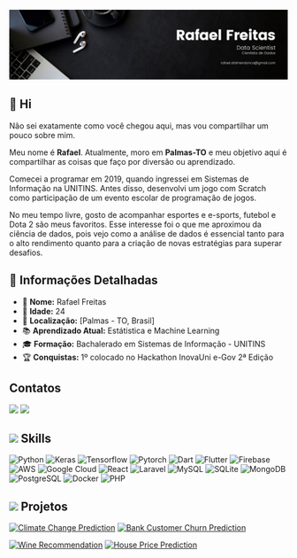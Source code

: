 
![Banner](./assets/github_banner.png)

## 👋 Hi

Não sei exatamente como você chegou aqui, mas vou compartilhar um pouco sobre mim.

Meu nome é **Rafael**. Atualmente, moro em **Palmas-TO** e meu objetivo aqui é compartilhar as coisas que faço por diversão ou aprendizado.

Comecei a programar em 2019, quando ingressei em Sistemas de Informação na UNITINS. Antes disso, desenvolvi um jogo com Scratch como participação de um evento escolar de programação de jogos.

No meu tempo livre, gosto de acompanhar esportes e e-sports, futebol e Dota 2 são meus favoritos. Esse interesse foi o que me aproximou da ciência de dados, pois vejo como a análise de dados é essencial tanto para o alto rendimento quanto para a criação de novas estratégias para superar desafios.

## 📝 Informações Detalhadas

- 👤 **Nome:** Rafael Freitas
- 🎂 **Idade:** 24
- 📍 **Localização:** [Palmas - TO, Brasil]
- 📚 **Aprendizado Atual:** Estátistica e Machine Learning
- 🎓 **Formação:** Bachalerado em Sistemas de Informação - UNITINS
- 🏆 **Conquistas:** 1º colocado no Hackathon InovaUni e-Gov 2ª Edição

## Contatos

<a href="https://www.linkedin.com/in/afm-rafael/" target="_blank"><img src="https://img.shields.io/badge/-LinkedIn-%230077B5?style=for-the-badge&logo=linkedin&logoColor=white" target="_blank"></a> 
<a href = "mailto:rafael.afmendonca1994@gmail.com"><img src="https://img.shields.io/badge/-Gmail-%23333?style=for-the-badge&logo=gmail&logoColor=white" target="_blank"></a>

## <img src="https://media2.giphy.com/media/QssGEmpkyEOhBCb7e1/giphy.gif?cid=ecf05e47a0n3gi1bfqntqmob8g9aid1oyj2wr3ds3mg700bl&rid=giphy.gif" width ="25"><b> Skills</b>

![Python](https://img.shields.io/badge/Python-3776AB?style=for-the-badge&logo=python&logoColor=white) ![Keras](https://img.shields.io/badge/Keras-D00000?style=for-the-badge&logo=Keras&logoColor=white) ![Tensorflow](https://img.shields.io/badge/TensorFlow-FF6F00?style=for-the-badge&logo=TensorFlow&logoColor=white) ![Pytorch](https://img.shields.io/badge/PyTorch-EE4C2C?style=for-the-badge&logo=pytorch&logoColor=white) ![Dart](https://img.shields.io/badge/Dart-0175C2?style=for-the-badge&logo=dart&logoColor=white) ![Flutter](https://img.shields.io/badge/Flutter-02569B?style=for-the-badge&logo=flutter&logoColor=white) ![Firebase](https://img.shields.io/badge/Firebase-039BE5?style=for-the-badge&logo=Firebase&logoColor=white) ![AWS](https://img.shields.io/badge/Amazon_AWS-FF9900?style=for-the-badge&logo=amazonaws&logoColor=white) ![Google Cloud](https://img.shields.io/badge/Google_Cloud-4285F4?style=for-the-badge&logo=google-cloud&logoColor=white) ![React](https://img.shields.io/badge/React-20232A?style=for-the-badge&logo=react&logoColor=61DAFB) ![Laravel](https://img.shields.io/badge/laravel%20-%F05340.svg?&style=for-the-badge&color=F05340&logo=laravel&logoColor=white) ![MySQL](https://img.shields.io/badge/MySQL-00000F?style=for-the-badge&logo=mysql&logoColor=white) ![SQLite](https://img.shields.io/badge/sqlite-%2307405e.svg?style=for-the-badge&logo=sqlite&logoColor=white) ![MongoDB](https://img.shields.io/badge/MongoDB-4EA94B?style=for-the-badge&logo=mongodb&logoColor=white) ![PostgreSQL](https://img.shields.io/badge/PostgreSQL-316192?style=for-the-badge&logo=postgresql&logoColor=white) ![Docker](https://img.shields.io/badge/Docker-2CA5E0?style=for-the-badge&logo=docker&logoColor=white) ![PHP](https://img.shields.io/badge/PHP-316192?style=for-the-badge&logo=php&logoColor=white)

## <img src="https://media.giphy.com/media/iY8CRBdQXODJSCERIr/giphy.gif" width="35"><b> Projetos </b>

[![Climate Change Prediction](https://github-readme-stats.vercel.app/api/pin/?username=Anotherafael&repo=CustomerSegmentation&theme=github_dark)](https://github.com/Anotherafael/CustomerSegmentation?tab=readme-ov-file#readme) [![Bank Customer Churn Prediction](https://github-readme-stats.vercel.app/api/pin/?username=Anotherafael&repo=BankCustomerChurnPrediction-&theme=github_dark)](https://github.com/Anotherafael/BankCustomerChurnPrediction-?tab=readme-ov-file#readme)

[![Wine Recommendation](https://github-readme-stats.vercel.app/api/pin/?username=Anotherafael&repo=WineRecommendation&theme=github_dark)](https://github.com/Anotherafael/WineRecommendation?tab=readme-ov-file#readme) [![House Price Prediction](https://github-readme-stats.vercel.app/api/pin/?username=Anotherafael&repo=HousePricePrediction&theme=github_dark)]( https://github.com/Anotherafael/HousePricePrediction?tab=readme-ov-file#readme)
